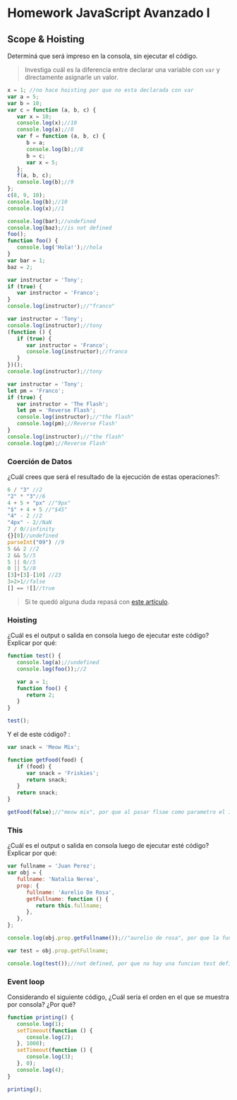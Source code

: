 # Homework JavaScript Avanzado I

## Scope & Hoisting

Determiná que será impreso en la consola, sin ejecutar el código.

> Investiga cuál es la diferencia entre declarar una variable con `var` y directamente asignarle un valor.

```javascript
x = 1; //no hace hoisting por que no esta declarada con var
var a = 5;
var b = 10;
var c = function (a, b, c) {
   var x = 10;
   console.log(x);//10
   console.log(a);//8
   var f = function (a, b, c) {
      b = a;
      console.log(b);//8
      b = c;
      var x = 5;
   };
   f(a, b, c);
   console.log(b);//9
};
c(8, 9, 10);
console.log(b);//10
console.log(x);//1
```

```javascript
console.log(bar);//undefined
console.log(baz);//is not defined
foo();
function foo() {
   console.log('Hola!');//hola
}
var bar = 1;
baz = 2;
```

```javascript
var instructor = 'Tony';
if (true) {
   var instructor = 'Franco';
}
console.log(instructor);//"franco"
```

```javascript
var instructor = 'Tony';
console.log(instructor);//tony
(function () {
   if (true) {
      var instructor = 'Franco';
      console.log(instructor);//franco
   }
})();
console.log(instructor);//tony
```

```javascript
var instructor = 'Tony';
let pm = 'Franco';
if (true) {
   var instructor = 'The Flash';
   let pm = 'Reverse Flash';
   console.log(instructor);//"the flash"
   console.log(pm);//Reverse Flash'
}
console.log(instructor);//"the flash"
console.log(pm);//Reverse Flash'
```

### Coerción de Datos

¿Cuál crees que será el resultado de la ejecución de estas operaciones?:

```javascript
6 / "3" //2
"2" * "3"//6
4 + 5 + "px" //"9px"
"$" + 4 + 5 //"$45"
"4" - 2 //2
"4px" - 2//NaN
7 / 0//infinity
{}[0]//undefined
parseInt("09") //9
5 && 2 //2
2 && 5//5
5 || 0//5
0 || 5//0
[3]+[3]-[10] //23
3>2>1//false
[] == ![]//true
```

> Si te quedó alguna duda repasá con [este artículo](http://javascript.info/tutorial/object-conversion).

### Hoisting

¿Cuál es el output o salida en consola luego de ejecutar este código? Explicar por qué:

```javascript
function test() {
   console.log(a);//undefined
   console.log(foo());//2

   var a = 1;
   function foo() {
      return 2;
   }
}

test();
```

Y el de este código? :

```javascript
var snack = 'Meow Mix';

function getFood(food) {
   if (food) {
      var snack = 'Friskies';
      return snack;
   }
   return snack;
}

getFood(false);//"meow mix", por que al pasar flsae como parametro el if no se ejecuta, por lo que la variable snack no se pisa.
```

### This

¿Cuál es el output o salida en consola luego de ejecutar esté código? Explicar por qué:

```javascript
var fullname = 'Juan Perez';
var obj = {
   fullname: 'Natalia Nerea',
   prop: {
      fullname: 'Aurelio De Rosa',
      getFullname: function () {
         return this.fullname;
      },
   },
};

console.log(obj.prop.getFullname());//"aurelio de rosa", por que la funcion getFullname tiene como valor de retorna la propiedad fullname del obejto prop con this.

var test = obj.prop.getFullname;

console.log(test());//not defined, por que no hay una funcion test definida en esta porcion de codigo.
```

### Event loop

Considerando el siguiente código, ¿Cuál sería el orden en el que se muestra por consola? ¿Por qué?

```javascript
function printing() {
   console.log(1);
   setTimeout(function () {
      console.log(2);
   }, 1000);
   setTimeout(function () {
      console.log(3);
   }, 0);
   console.log(4);
}

printing();
```
